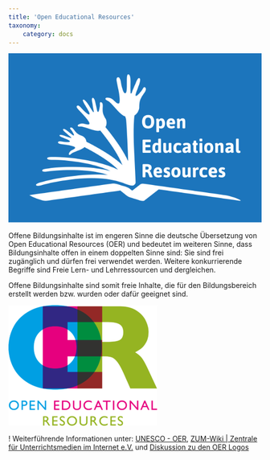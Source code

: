 ```yaml
---
title: 'Open Educational Resources'
taxonomy:
    category: docs
---
```

![UNESCO OER](globaloer.png?classes=caption "Das OER Global Logo von 2012 Jonathas Mello [www.jonathasmello.com](http://www.jonathasmello.com/)steht unter der Lizenz Creative Commons Attribution 3.0 Unported [CC BY 3.0](http://creativecommons.org/licenses/by/3.0) via [UNESCO](http://www.unesco.org/new/en/communication-and-information/access-to-knowledge/open-educational-resources/global-oer-logo/)")

Offene Bildungsinhalte ist im engeren Sinne die deutsche Übersetzung von Open Educational Resources (OER) und bedeutet im weiteren Sinne, dass Bildungsinhalte offen in einem doppelten Sinne sind: Sie sind frei zugänglich und dürfen frei verwendet werden. Weitere konkurrierende Begriffe sind Freie Lern- und Lehrressourcen und dergleichen.

Offene Bildungsinhalte sind somit freie Inhalte, die für den Bildungsbereich erstellt werden bzw. wurden oder dafür geeignet sind.

![OER](oer.png?classes=caption "[Markus Büsges (leomaria design) für Wikimedia Deutschland e.V.](https://commons.wikimedia.org/wiki/File:OER_Logo_Open_Educational_Resources.png), Lizenz: [CC BY-SA 4.0](https://creativecommons.org/licenses/by-sa/4.0/deed.en)")


! Weiterführende Informationen unter:
[UNESCO - OER](http://www.unesco.org/new/en/communication-and-information/access-to-knowledge/open-educational-resources/), [ZUM-Wiki | Zentrale für Unterrichtsmedien im Internet e.V.](http://wikis.zum.de/zum/Open_Educational_Resources) und [Diskussion zu den OER Logos](https://open-educational-resources.de/offizielles-oer-logo/)
